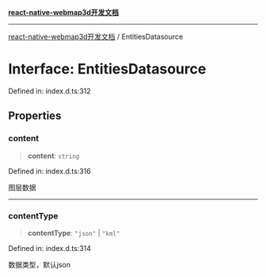 [**react-native-webmap3d开发文档**](../README.md)

***

[react-native-webmap3d开发文档](../globals.md) / EntitiesDatasource

# Interface: EntitiesDatasource

Defined in: index.d.ts:312

## Properties

### content

> **content**: `string`

Defined in: index.d.ts:316

图层数据

***

### contentType

> **contentType**: `"json"` \| `"kml"`

Defined in: index.d.ts:314

数据类型，默认json
